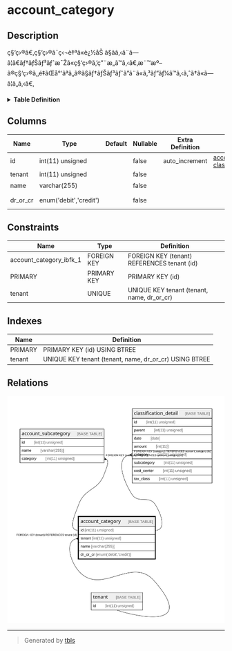 # account_category

## Description

ç§‘ç›®ã€‚ç§‘ç›®ã¯ç‹¬è‡ªã«è¿½åŠ ã§ãã‚‹ã¨ã—ã¦ã€ãƒ†ãƒŠãƒ³ãƒˆæ¯Žã«ç§‘ç›®ã‚’ç”¨æ„ã™ã‚‹ã€‚æ¨™æº–ã®ç§‘ç›®ã‚‚é‡ãŒå°‘ãªã„ã®ã§ãƒ†ãƒŠãƒ³ãƒˆã”ã¨ã«ã‚³ãƒ”ãƒ¼ã™ã‚‹ã‚ˆã†ã«ã—ã¦ã„ã‚‹ã€‚

<details>
<summary><strong>Table Definition</strong></summary>

```sql
CREATE TABLE `account_category` (
  `id` int(11) unsigned NOT NULL AUTO_INCREMENT COMMENT 'ID',
  `tenant` int(11) unsigned NOT NULL COMMENT 'ãƒ†ãƒŠãƒ³ãƒˆ',
  `name` varchar(255) COLLATE utf8mb4_bin NOT NULL COMMENT 'è¡¨ç¤ºå',
  `dr_or_cr` enum('debit','credit') COLLATE utf8mb4_bin NOT NULL COMMENT 'å€Ÿæ–¹ or è²¸æ–¹',
  PRIMARY KEY (`id`),
  UNIQUE KEY `tenant` (`tenant`,`name`,`dr_or_cr`),
  CONSTRAINT `account_category_ibfk_1` FOREIGN KEY (`tenant`) REFERENCES `tenant` (`id`)
) ENGINE=InnoDB DEFAULT CHARSET=utf8mb4 COLLATE=utf8mb4_bin COMMENT='ç§‘ç›®ã€‚ç§‘ç›®ã¯ç‹¬è‡ªã«è¿½åŠ ã§ãã‚‹ã¨ã—ã¦ã€ãƒ†ãƒŠãƒ³ãƒˆæ¯Žã«ç§‘ç›®ã‚’ç”¨æ„ã™ã‚‹ã€‚æ¨™æº–ã®ç§‘ç›®ã‚‚é‡ãŒå°‘ãªã„ã®ã§ãƒ†ãƒŠãƒ³ãƒˆã”ã¨ã«ã‚³ãƒ”ãƒ¼ã™ã‚‹ã‚ˆã†ã«ã—ã¦ã„ã‚‹ã€‚'
```

</details>

## Columns

| Name | Type | Default | Nullable | Extra Definition | Children | Parents | Comment |
| ---- | ---- | ------- | -------- | ---------------- | -------- | ------- | ------- |
| id | int(11) unsigned |  | false | auto_increment | [account_subcategory](account_subcategory.md) [classification_detail](classification_detail.md) |  | ID |
| tenant | int(11) unsigned |  | false |  |  | [tenant](tenant.md) | ãƒ†ãƒŠãƒ³ãƒˆ |
| name | varchar(255) |  | false |  |  |  | è¡¨ç¤ºå |
| dr_or_cr | enum('debit','credit') |  | false |  |  |  | å€Ÿæ–¹ or è²¸æ–¹ |

## Constraints

| Name | Type | Definition |
| ---- | ---- | ---------- |
| account_category_ibfk_1 | FOREIGN KEY | FOREIGN KEY (tenant) REFERENCES tenant (id) |
| PRIMARY | PRIMARY KEY | PRIMARY KEY (id) |
| tenant | UNIQUE | UNIQUE KEY tenant (tenant, name, dr_or_cr) |

## Indexes

| Name | Definition |
| ---- | ---------- |
| PRIMARY | PRIMARY KEY (id) USING BTREE |
| tenant | UNIQUE KEY tenant (tenant, name, dr_or_cr) USING BTREE |

## Relations

![er](account_category.svg)

---

> Generated by [tbls](https://github.com/k1LoW/tbls)
